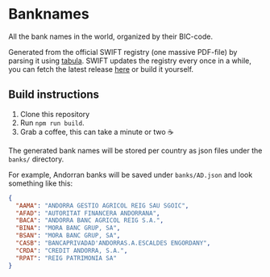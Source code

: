 # Banknames
All the bank names in the world, organized by their BIC-code. 

Generated from the official SWIFT registry (one massive PDF-file) by parsing it using [tabula](https://github.com/tabulapdf/tabula-java). 
SWIFT updates the registry every once in a while, you can fetch the latest release [here](https://github.com/lobax/banknames/releases/latest)
or build it yourself. 

## Build instructions

1. Clone this repository
2. Run `npm run build`. 
3. Grab a coffee, this can take a minute or two ☕

The generated bank names will be stored per country as json files under the `banks/` directory. 

For example, Andorran banks will be saved under `banks/AD.json` and look something like this:

```json
{
  "AAMA": "ANDORRA GESTIO AGRICOL REIG SAU SGOIC",
  "AFAD": "AUTORITAT FINANCERA ANDORRANA",
  "BACA": "ANDORRA BANC AGRICOL REIG S.A.",
  "BINA": "MORA BANC GRUP, SA",
  "BSAN": "MORA BANC GRUP, SA",
  "CASB": "BANCAPRIVADAD'ANDORRAS.A.ESCALDES ENGORDANY",
  "CRDA": "CREDIT ANDORRA, S.A.",
  "RPAT": "REIG PATRIMONIA SA"
}
```
